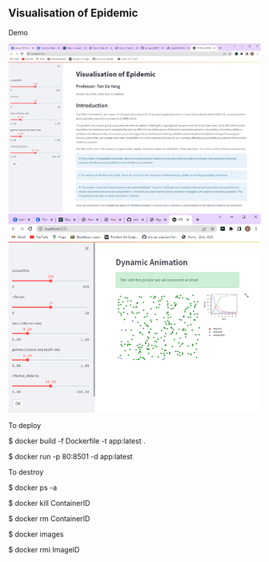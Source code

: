 ## Visualisation of Epidemic

Demo

<img src="Screenshot2.png" width=900px >

<img src="Screenshot1.png" width=900px >

To deploy

$ docker build -f Dockerfile -t app:latest .

$ docker run -p 80:8501 -d app:latest



To destroy

$ docker ps -a

$ docker kill ContainerID

$ docker rm ContainerID

$ docker images

$ docker rmi ImageID
